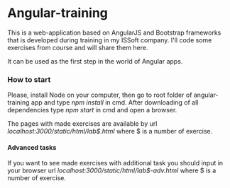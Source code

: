 # Angular-training 

This is a web-application based on AngularJS and Bootstrap frameworks that is developed during training
in my ISSoft company. I'll code some exercises from course and will share them here.

It can be used as the first step in the world of Angular apps.


### How to start

Please, install Node on your computer, then go to root folder of angular-training app and 
type _npm install_ in cmd. After downloading of all dependencies type _npm start_ in cmd and 
open a browser. 

The pages with made exercises are available by url *localhost:3000/static/html/lab$.html*
where $ is a number of exercise.

#### Advanced tasks
If you want to see made exercises with additional task you should input in your browser
url *localhost:3000/static/html/lab$-adv.html* where $ is a number of exercise.
